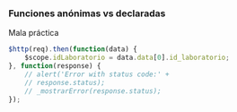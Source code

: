 ### Funciones anónimas vs declaradas

Mala práctica

```JavaScript
$http(req).then(function(data) {
    $scope.idLaboratorio = data.data[0].id_laboratorio;
}, function(response) {
    // alert('Error with status code:' +
    // response.status);
    // _mostrarError(response.status);
});
```
